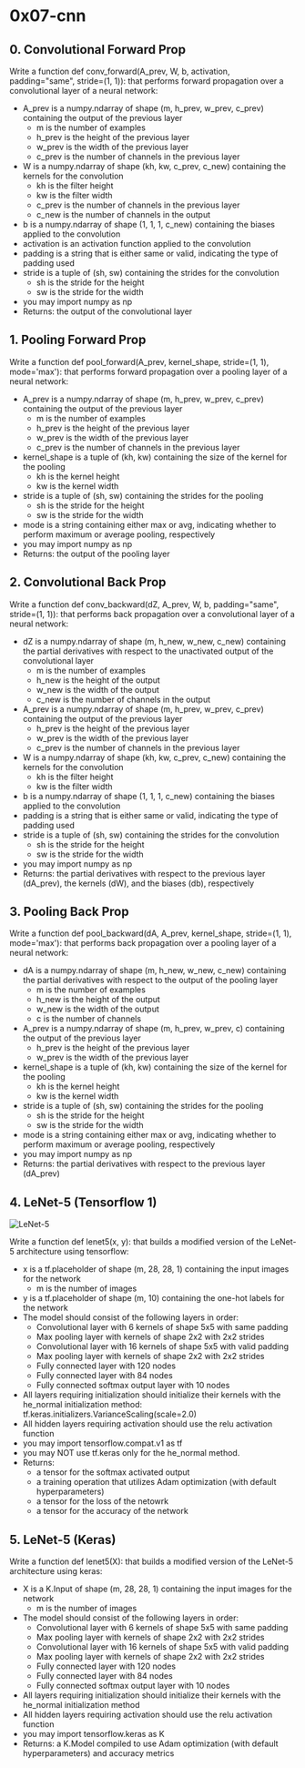 # 0x07-cnn

## 0. Convolutional Forward Prop
Write a function def conv_forward(A_prev, W, b, activation, padding="same", stride=(1, 1)): that performs forward propagation over a convolutional layer of a neural network:

- A_prev is a numpy.ndarray of shape (m, h_prev, w_prev, c_prev) containing the output of the previous layer
    - m is the number of examples
    - h_prev is the height of the previous layer
    - w_prev is the width of the previous layer
    - c_prev is the number of channels in the previous layer
- W is a numpy.ndarray of shape (kh, kw, c_prev, c_new) containing the kernels for the convolution
    - kh is the filter height
    - kw is the filter width
    - c_prev is the number of channels in the previous layer
    - c_new is the number of channels in the output
- b is a numpy.ndarray of shape (1, 1, 1, c_new) containing the biases applied to the convolution
- activation is an activation function applied to the convolution
- padding is a string that is either same or valid, indicating the type of padding used
- stride is a tuple of (sh, sw) containing the strides for the convolution
    - sh is the stride for the height
    - sw is the stride for the width
- you may import numpy as np
- Returns: the output of the convolutional layer

## 1. Pooling Forward Prop
Write a function def pool_forward(A_prev, kernel_shape, stride=(1, 1), mode='max'): that performs forward propagation over a pooling layer of a neural network:

- A_prev is a numpy.ndarray of shape (m, h_prev, w_prev, c_prev) containing the output of the previous layer
    - m is the number of examples
    - h_prev is the height of the previous layer
    - w_prev is the width of the previous layer
    - c_prev is the number of channels in the previous layer
- kernel_shape is a tuple of (kh, kw) containing the size of the kernel for the pooling
    - kh is the kernel height
    - kw is the kernel width
- stride is a tuple of (sh, sw) containing the strides for the pooling
    - sh is the stride for the height
    - sw is the stride for the width
- mode is a string containing either max or avg, indicating whether to perform maximum or average pooling, respectively
- you may import numpy as np
- Returns: the output of the pooling layer

## 2. Convolutional Back Prop
Write a function def conv_backward(dZ, A_prev, W, b, padding="same", stride=(1, 1)): that performs back propagation over a convolutional layer of a neural network:

- dZ is a numpy.ndarray of shape (m, h_new, w_new, c_new) containing the partial derivatives with respect to the unactivated output of the convolutional layer
    - m is the number of examples
    - h_new is the height of the output
    - w_new is the width of the output
    - c_new is the number of channels in the output
- A_prev is a numpy.ndarray of shape (m, h_prev, w_prev, c_prev) containing the output of the previous layer
    - h_prev is the height of the previous layer
    - w_prev is the width of the previous layer
    - c_prev is the number of channels in the previous layer
- W is a numpy.ndarray of shape (kh, kw, c_prev, c_new) containing the kernels for the convolution
    - kh is the filter height
    - kw is the filter width
- b is a numpy.ndarray of shape (1, 1, 1, c_new) containing the biases applied to the convolution
- padding is a string that is either same or valid, indicating the type of padding used
- stride is a tuple of (sh, sw) containing the strides for the convolution
    - sh is the stride for the height
    - sw is the stride for the width
- you may import numpy as np
- Returns: the partial derivatives with respect to the previous layer (dA_prev), the kernels (dW), and the biases (db), respectively

## 3. Pooling Back Prop
Write a function def pool_backward(dA, A_prev, kernel_shape, stride=(1, 1), mode='max'): that performs back propagation over a pooling layer of a neural network:

- dA is a numpy.ndarray of shape (m, h_new, w_new, c_new) containing the partial derivatives with respect to the output of the pooling layer
    - m is the number of examples
    - h_new is the height of the output
    - w_new is the width of the output
    - c is the number of channels
- A_prev is a numpy.ndarray of shape (m, h_prev, w_prev, c) containing the output of the previous layer
    - h_prev is the height of the previous layer
    - w_prev is the width of the previous layer
- kernel_shape is a tuple of (kh, kw) containing the size of the kernel for the pooling
    - kh is the kernel height
    - kw is the kernel width
- stride is a tuple of (sh, sw) containing the strides for the pooling
    - sh is the stride for the height
    - sw is the stride for the width
- mode is a string containing either max or avg, indicating whether to perform maximum or average pooling, respectively
- you may import numpy as np
- Returns: the partial derivatives with respect to the previous layer (dA_prev)

## 4. LeNet-5 (Tensorflow 1)
![LeNet-5](LeNet-5.png)

Write a function def lenet5(x, y): that builds a modified version of the LeNet-5 architecture using tensorflow:

- x is a tf.placeholder of shape (m, 28, 28, 1) containing the input images for the network
    - m is the number of images
- y is a tf.placeholder of shape (m, 10) containing the one-hot labels for the network
- The model should consist of the following layers in order:
    - Convolutional layer with 6 kernels of shape 5x5 with same padding
    - Max pooling layer with kernels of shape 2x2 with 2x2 strides
    - Convolutional layer with 16 kernels of shape 5x5 with valid padding
    - Max pooling layer with kernels of shape 2x2 with 2x2 strides
    - Fully connected layer with 120 nodes
    - Fully connected layer with 84 nodes
    - Fully connected softmax output layer with 10 nodes
- All layers requiring initialization should initialize their kernels with the he_normal initialization method: tf.keras.initializers.VarianceScaling(scale=2.0)
- All hidden layers requiring activation should use the relu activation function
- you may import tensorflow.compat.v1 as tf
- you may NOT use tf.keras only for the he_normal method.
- Returns:
    - a tensor for the softmax activated output
    - a training operation that utilizes Adam optimization (with default hyperparameters)
    - a tensor for the loss of the netowrk
    - a tensor for the accuracy of the network

## 5. LeNet-5 (Keras)
Write a function def lenet5(X): that builds a modified version of the LeNet-5 architecture using keras:

- X is a K.Input of shape (m, 28, 28, 1) containing the input images for the network
    - m is the number of images
- The model should consist of the following layers in order:
    - Convolutional layer with 6 kernels of shape 5x5 with same padding
    - Max pooling layer with kernels of shape 2x2 with 2x2 strides
    - Convolutional layer with 16 kernels of shape 5x5 with valid padding
    - Max pooling layer with kernels of shape 2x2 with 2x2 strides
    - Fully connected layer with 120 nodes
    - Fully connected layer with 84 nodes
    - Fully connected softmax output layer with 10 nodes
- All layers requiring initialization should initialize their kernels with the he_normal initialization method
- All hidden layers requiring activation should use the relu activation function
- you may import tensorflow.keras as K
- Returns: a K.Model compiled to use Adam optimization (with default hyperparameters) and accuracy metrics
